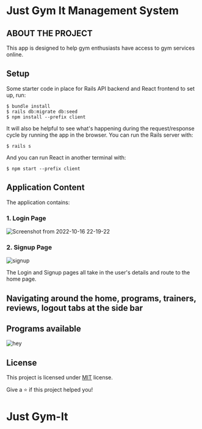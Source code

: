 # Just Gym It Management System
## ABOUT THE PROJECT

This app is designed to help gym enthusiasts have access to gym services online. 

## Setup

Some starter code in place for Rails API backend and React frontend to set up, run:

```Terminal
$ bundle install
$ rails db:migrate db:seed
$ npm install --prefix client
```

It will also be helpful to see what's happening during the request/response cycle by running the
app in the browser. You can run the Rails server with:

```Terminal
$ rails s
```

And you can run React in another terminal with:

```Terminal
$ npm start --prefix client
```

## Application Content
The application contains:

### 1. Login Page

![Screenshot from 2022-10-16 22-19-22](https://user-images.githubusercontent.com/73560150/196054066-4ebdf937-d749-4e97-883f-e7a4ee5d0852.png)

### 2. Signup Page

![signup](https://user-images.githubusercontent.com/86743519/195870068-8fa56079-248f-4b32-a26e-f2323242983c.png)

The Login and Signup pages all take in the user's details and route to the home page.

## Navigating around the home, programs, trainers, reviews, logout tabs at the side bar

## Programs available 

![hey](https://user-images.githubusercontent.com/86743519/195868372-5e06e726-eeb4-4ccc-8adc-f9dfc7e6062e.jpeg)

## License

This project is licensed under [MIT](https://opensource.org/licenses/MIT) license.

Give a ⭐️ if this project helped you!

# Just Gym-It
